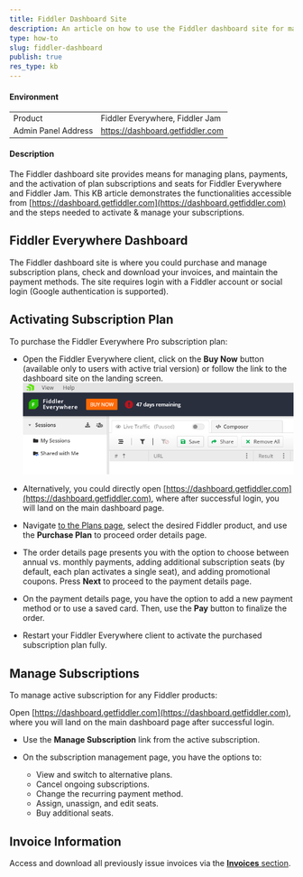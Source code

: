 ```yaml
---
title: Fiddler Dashboard Site
description: An article on how to use the Fiddler dashboard site for managing plans and subscriptions for Fiddler products
type: how-to
slug: fiddler-dashboard
publish: true
res_type: kb
---
```



#### Environment

|   |   |
|---|---|
| Product | Fiddler Everywhere, Fiddler Jam |
| Admin Panel Address | https://dashboard.getfiddler.com  |

#### Description

The Fiddler dashboard site provides means for managing plans, payments, and the activation of plan subscriptions and seats for Fiddler Everywhere and Fiddler Jam. This KB article demonstrates the functionalities accessible from [https://dashboard.getfiddler.com](https://dashboard.getfiddler.com) and the steps needed to activate & manage your subscriptions.


## Fiddler Everywhere Dashboard

The Fiddler dashboard site is where you could purchase and manage subscription plans, check and download your invoices, and maintain the payment methods. The site requires login with a Fiddler account or social login (Google authentication is supported).


## Activating Subscription Plan

To purchase the Fiddler Everywhere Pro subscription plan:

- Open the Fiddler Everywhere client, click on the **Buy Now** button (available only to users with active trial version) or follow the link to the dashboard site on the landing screen.
    ![Buy Fiddler Everywhere Pro subscription plan](../images/kb/dashboard/dash-001.png)

- Alternatively, you could directly open [https://dashboard.getfiddler.com](https://dashboard.getfiddler.com), where after successful login, you will land on the main dashboard page.

- Navigate [to the Plans page](https://dashboard.getfiddler.be/plans), select the desired Fiddler product, and use the **Purchase Plan** to proceed order details page.

- The order details page presents you with the option to choose between annual vs. monthly payments, adding additional subscription seats (by default, each plan activates a single seat), and adding promotional coupons. Press **Next** to proceed to the payment details page.

- On the payment details page, you have the option to add a new payment method or to use a saved card. Then, use the **Pay** button to finalize the order.

- Restart your Fiddler Everywhere client to activate the purchased subscription plan fully.


## Manage Subscriptions

To manage active subscription for any Fiddler products:

Open [https://dashboard.getfiddler.com](https://dashboard.getfiddler.com), where you will land on the main dashboard page after successful login.

- Use the **Manage Subscription** link from the active subscription.

- On the subscription management page, you have the options to:
    - View and switch to alternative plans.
    - Cancel ongoing subscriptions.
    - Change the recurring payment method.
    - Assign, unassign, and edit seats.
    - Buy additional seats.

## Invoice Information

Access and download all previously issue invoices via the [**Invoices** section](https://dashboard.getfiddler.be/invoices).


